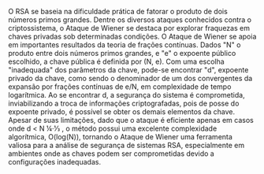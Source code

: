   O RSA se baseia na dificuldade prática de fatorar o produto de dois números primos grandes. Dentre os diversos ataques conhecidos contra o criptossistema, o Ataque de Wiener se destaca por explorar fraquezas em chaves privadas sob determinadas condições. O Ataque de Wiener se apoia em importantes resultados da teoria de frações contínuas. Dados "N" o produto entre dois números primos grandes, e "e" o expoente público escolhido, a chave pública é definida por (N, e). Com uma escolha "inadequada" dos parâmetros da chave, pode-se encontrar "d", expoente privado da chave, como sendo o denominador de um dos convergentes da expansão por frações contínuas de e/N, em complexidade de tempo logarítmica. Ao se encontrar d, a segurança do sistema é comprometida, inviabilizando a troca de informações criptografadas, pois de posse do expoente privado, é possível se obter os demais elementos da chave. Apesar de suas limitações, dado que o ataque é eficiente apenas em casos onde d < N ¼·1⁄3 , o método possui uma excelente complexidade algorítmica, O(log(N)), tornando o Ataque de Wiener uma ferramenta valiosa para a análise de segurança de sistemas RSA, especialmente em ambientes onde as chaves podem ser comprometidas devido a configurações inadequadas.
